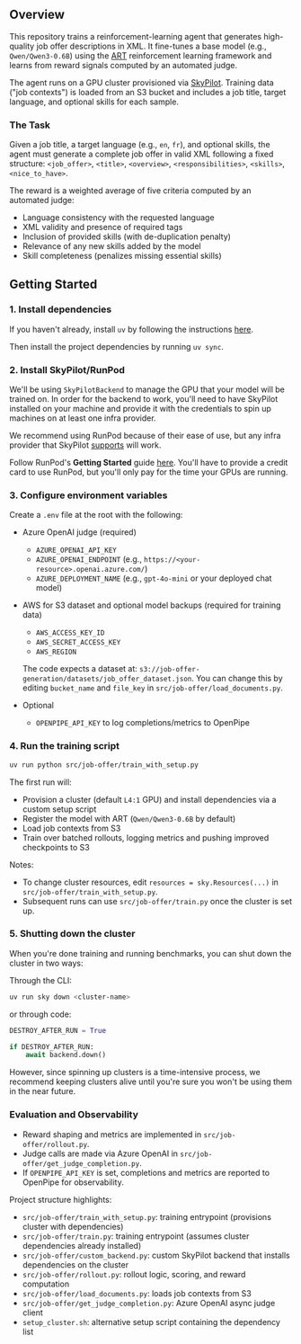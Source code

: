 ## Overview

This repository trains a reinforcement-learning agent that generates high-quality job offer descriptions in XML. It fine-tunes a base model (e.g., `Qwen/Qwen3-0.6B`) using the [ART](https://github.com/openpipe/art) reinforcement learning framework and learns from reward signals computed by an automated judge.

The agent runs on a GPU cluster provisioned via [SkyPilot](https://skypilot.readthedocs.io/). Training data ("job contexts") is loaded from an S3 bucket and includes a job title, target language, and optional skills for each sample.

### The Task

Given a job title, a target language (e.g., `en`, `fr`), and optional skills, the agent must generate a complete job offer in valid XML following a fixed structure: `<job_offer>`, `<title>`, `<overview>`, `<responsibilities>`, `<skills>`, `<nice_to_have>`.

The reward is a weighted average of five criteria computed by an automated judge:
- Language consistency with the requested language
- XML validity and presence of required tags
- Inclusion of provided skills (with de-duplication penalty)
- Relevance of any new skills added by the model
- Skill completeness (penalizes missing essential skills)

## Getting Started

### 1. Install dependencies

If you haven't already, install `uv` by following the instructions [here](https://docs.astral.sh/uv/getting-started/installation/).

Then install the project dependencies by running `uv sync`.

### 2. Install SkyPilot/RunPod

We'll be using `SkyPilotBackend` to manage the GPU that your model will be trained on. In order for the backend to work, you'll need to have SkyPilot installed on your machine and provide it with the credentials to spin up machines on at least one infra provider.

We recommend using RunPod because of their ease of use, but any infra provider that SkyPilot [supports](https://docs.skypilot.co/en/latest/overview.html#bringing-your-infra) will work.

Follow RunPod's **Getting Started** guide [here](https://docs.runpod.io/integrations/skypilot/). You'll have to provide a credit card to use RunPod, but you'll only pay for the time your GPUs are running.

### 3. Configure environment variables

Create a `.env` file at the root with the following:

- Azure OpenAI judge (required)
  - `AZURE_OPENAI_API_KEY`
  - `AZURE_OPENAI_ENDPOINT` (e.g., `https://<your-resource>.openai.azure.com/`)
  - `AZURE_DEPLOYMENT_NAME` (e.g., `gpt-4o-mini` or your deployed chat model)

- AWS for S3 dataset and optional model backups (required for training data)
  - `AWS_ACCESS_KEY_ID`
  - `AWS_SECRET_ACCESS_KEY`
  - `AWS_REGION`
  
  The code expects a dataset at: `s3://job-offer-generation/datasets/job_offer_dataset.json`.
  You can change this by editing `bucket_name` and `file_key` in `src/job-offer/load_documents.py`.

- Optional
  - `OPENPIPE_API_KEY` to log completions/metrics to OpenPipe

### 4. Run the training script

```bash
uv run python src/job-offer/train_with_setup.py
```

The first run will:

- Provision a cluster (default `L4:1` GPU) and install dependencies via a custom setup script
- Register the model with ART (`Qwen/Qwen3-0.6B` by default)
- Load job contexts from S3
- Train over batched rollouts, logging metrics and pushing improved checkpoints to S3

Notes:
- To change cluster resources, edit `resources = sky.Resources(...)` in `src/job-offer/train_with_setup.py`.
- Subsequent runs can use `src/job-offer/train.py` once the cluster is set up.

### 5. Shutting down the cluster

When you're done training and running benchmarks, you can shut down the cluster in two ways:

Through the CLI:

```bash
uv run sky down <cluster-name>
```

or through code:

```python
DESTROY_AFTER_RUN = True

if DESTROY_AFTER_RUN:
    await backend.down()
```

However, since spinning up clusters is a time-intensive process, we recommend keeping clusters alive until you're sure you won't be using them in the near future.

### Evaluation and Observability

- Reward shaping and metrics are implemented in `src/job-offer/rollout.py`.
- Judge calls are made via Azure OpenAI in `src/job-offer/get_judge_completion.py`.
- If `OPENPIPE_API_KEY` is set, completions and metrics are reported to OpenPipe for observability.

Project structure highlights:
- `src/job-offer/train_with_setup.py`: training entrypoint (provisions cluster with dependencies)
- `src/job-offer/train.py`: training entrypoint (assumes cluster dependencies already installed)
- `src/job-offer/custom_backend.py`: custom SkyPilot backend that installs dependencies on the cluster
- `src/job-offer/rollout.py`: rollout logic, scoring, and reward computation
- `src/job-offer/load_documents.py`: loads job contexts from S3
- `src/job-offer/get_judge_completion.py`: Azure OpenAI async judge client
- `setup_cluster.sh`: alternative setup script containing the dependency list
